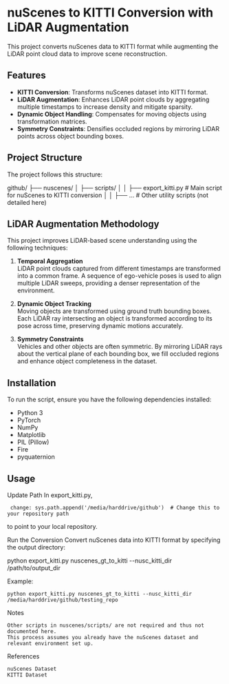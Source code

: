 # nuScenes to KITTI Conversion with LiDAR Augmentation

This project converts nuScenes data to KITTI format while augmenting the LiDAR point cloud data to improve scene reconstruction.

## Features
- **KITTI Conversion**: Transforms nuScenes dataset into KITTI format.
- **LiDAR Augmentation**: Enhances LiDAR point clouds by aggregating multiple timestamps to increase density and mitigate sparsity.
- **Dynamic Object Handling**: Compensates for moving objects using transformation matrices.
- **Symmetry Constraints**: Densifies occluded regions by mirroring LiDAR points across object bounding boxes.

## Project Structure
The project follows this structure:

github/ ├── nuscenes/ │ ├── scripts/ │ │ ├── export_kitti.py # Main script for nuScenes to KITTI conversion │ │ ├── ... # Other utility scripts (not detailed here)


## LiDAR Augmentation Methodology
This project improves LiDAR-based scene understanding using the following techniques:

1. **Temporal Aggregation**  
   LiDAR point clouds captured from different timestamps are transformed into a common frame. A sequence of ego-vehicle poses is used to align multiple LiDAR sweeps, providing a denser representation of the environment.

2. **Dynamic Object Tracking**  
   Moving objects are transformed using ground truth bounding boxes. Each LiDAR ray intersecting an object is transformed according to its pose across time, preserving dynamic motions accurately.

3. **Symmetry Constraints**  
   Vehicles and other objects are often symmetric. By mirroring LiDAR rays about the vertical plane of each bounding box, we fill occluded regions and enhance object completeness in the dataset.

## Installation
To run the script, ensure you have the following dependencies installed:
- Python 3
- PyTorch
- NumPy
- Matplotlib
- PIL (Pillow)
- Fire
- pyquaternion

## Usage
Update Path
In export_kitti.py,
    
     change: sys.path.append('/media/harddrive/github')  # Change this to your repository path 
    
to point to your local repository.

Run the Conversion
Convert nuScenes data into KITTI format by specifying the output directory:

python export_kitti.py nuscenes_gt_to_kitti --nusc_kitti_dir /path/to/output_dir

Example:

    python export_kitti.py nuscenes_gt_to_kitti --nusc_kitti_dir /media/harddrive/github/testing_repo

Notes

    Other scripts in nuscenes/scripts/ are not required and thus not documented here.
    This process assumes you already have the nuScenes dataset and relevant environment set up.

References

    nuScenes Dataset
    KITTI Dataset
